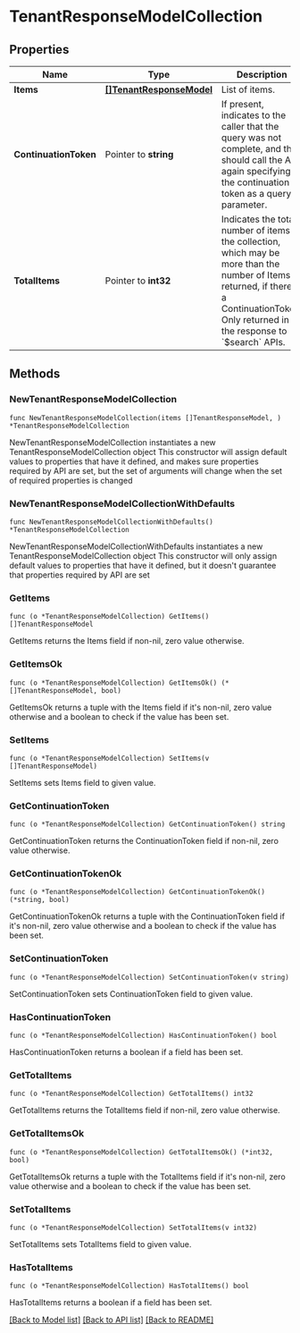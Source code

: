 # TenantResponseModelCollection

## Properties

Name | Type | Description | Notes
------------ | ------------- | ------------- | -------------
**Items** | [**[]TenantResponseModel**](TenantResponseModel.md) | List of items. | 
**ContinuationToken** | Pointer to **string** | If present, indicates to the caller that the query was not complete, and they should call the API again specifying the continuation token as a query parameter. | [optional] 
**TotalItems** | Pointer to **int32** | Indicates the total number of items in the collection, which may be more than the number of Items returned, if there is a ContinuationToken.  Only returned in the response to &#x60;$search&#x60; APIs. | [optional] 

## Methods

### NewTenantResponseModelCollection

`func NewTenantResponseModelCollection(items []TenantResponseModel, ) *TenantResponseModelCollection`

NewTenantResponseModelCollection instantiates a new TenantResponseModelCollection object
This constructor will assign default values to properties that have it defined,
and makes sure properties required by API are set, but the set of arguments
will change when the set of required properties is changed

### NewTenantResponseModelCollectionWithDefaults

`func NewTenantResponseModelCollectionWithDefaults() *TenantResponseModelCollection`

NewTenantResponseModelCollectionWithDefaults instantiates a new TenantResponseModelCollection object
This constructor will only assign default values to properties that have it defined,
but it doesn't guarantee that properties required by API are set

### GetItems

`func (o *TenantResponseModelCollection) GetItems() []TenantResponseModel`

GetItems returns the Items field if non-nil, zero value otherwise.

### GetItemsOk

`func (o *TenantResponseModelCollection) GetItemsOk() (*[]TenantResponseModel, bool)`

GetItemsOk returns a tuple with the Items field if it's non-nil, zero value otherwise
and a boolean to check if the value has been set.

### SetItems

`func (o *TenantResponseModelCollection) SetItems(v []TenantResponseModel)`

SetItems sets Items field to given value.


### GetContinuationToken

`func (o *TenantResponseModelCollection) GetContinuationToken() string`

GetContinuationToken returns the ContinuationToken field if non-nil, zero value otherwise.

### GetContinuationTokenOk

`func (o *TenantResponseModelCollection) GetContinuationTokenOk() (*string, bool)`

GetContinuationTokenOk returns a tuple with the ContinuationToken field if it's non-nil, zero value otherwise
and a boolean to check if the value has been set.

### SetContinuationToken

`func (o *TenantResponseModelCollection) SetContinuationToken(v string)`

SetContinuationToken sets ContinuationToken field to given value.

### HasContinuationToken

`func (o *TenantResponseModelCollection) HasContinuationToken() bool`

HasContinuationToken returns a boolean if a field has been set.

### GetTotalItems

`func (o *TenantResponseModelCollection) GetTotalItems() int32`

GetTotalItems returns the TotalItems field if non-nil, zero value otherwise.

### GetTotalItemsOk

`func (o *TenantResponseModelCollection) GetTotalItemsOk() (*int32, bool)`

GetTotalItemsOk returns a tuple with the TotalItems field if it's non-nil, zero value otherwise
and a boolean to check if the value has been set.

### SetTotalItems

`func (o *TenantResponseModelCollection) SetTotalItems(v int32)`

SetTotalItems sets TotalItems field to given value.

### HasTotalItems

`func (o *TenantResponseModelCollection) HasTotalItems() bool`

HasTotalItems returns a boolean if a field has been set.


[[Back to Model list]](../README.md#documentation-for-models) [[Back to API list]](../README.md#documentation-for-api-endpoints) [[Back to README]](../README.md)


